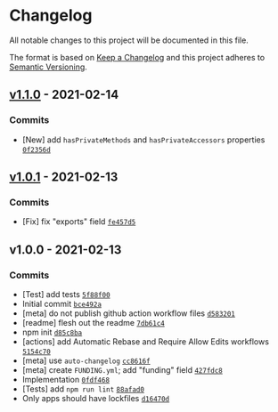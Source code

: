 # Changelog

All notable changes to this project will be documented in this file.

The format is based on [Keep a Changelog](https://keepachangelog.com/en/1.0.0/)
and this project adheres to [Semantic Versioning](https://semver.org/spec/v2.0.0.html).

## [v1.1.0](https://github.com/inspect-js/has-private-fields/compare/v1.0.1...v1.1.0) - 2021-02-14

### Commits

- [New] add `hasPrivateMethods` and `hasPrivateAccessors` properties [`0f2356d`](https://github.com/inspect-js/has-private-fields/commit/0f2356dfb87ecd0ca0713bc51641d630f9fc9725)

## [v1.0.1](https://github.com/inspect-js/has-private-fields/compare/v1.0.0...v1.0.1) - 2021-02-13

### Commits

- [Fix] fix "exports" field [`fe457d5`](https://github.com/inspect-js/has-private-fields/commit/fe457d5c47c4b2450533b96d39fc46e9b97992a7)

## v1.0.0 - 2021-02-13

### Commits

- [Test] add tests [`5f88f00`](https://github.com/inspect-js/has-private-fields/commit/5f88f000a80a7e9a34f81349631692fc21c59182)
- Initial commit [`bce492a`](https://github.com/inspect-js/has-private-fields/commit/bce492af51f5acbcad2adf6a2299e046ca059f55)
- [meta] do not publish github action workflow files [`d583201`](https://github.com/inspect-js/has-private-fields/commit/d58320117658cf9c661f47c3751c56861c951366)
- [readme] flesh out the readme [`7db61c4`](https://github.com/inspect-js/has-private-fields/commit/7db61c4d57749148221ce51d4b1b51a5edde2a0c)
- npm init [`d85c8ba`](https://github.com/inspect-js/has-private-fields/commit/d85c8baf72e99eb59127e8f2250c2b4986cbdb23)
- [actions] add Automatic Rebase and Require Allow Edits workflows [`5154c70`](https://github.com/inspect-js/has-private-fields/commit/5154c70359a076d69e9f8bf5ce7e94d2ba8e5ec2)
- [meta] use `auto-changelog` [`cc8616f`](https://github.com/inspect-js/has-private-fields/commit/cc8616f5b82fa947f9d1c0b899a1fb336bbc8dd6)
- [meta] create `FUNDING.yml`; add "funding" field [`427fdc8`](https://github.com/inspect-js/has-private-fields/commit/427fdc80e1638db42490461b271abd17b298bcaf)
- Implementation [`0fdf468`](https://github.com/inspect-js/has-private-fields/commit/0fdf468e5aae979484bbcc855376403449186b83)
- [Tests] add `npm run lint` [`88afad0`](https://github.com/inspect-js/has-private-fields/commit/88afad039e297e3569c249f1b896b9df64b79c8e)
- Only apps should have lockfiles [`d16470d`](https://github.com/inspect-js/has-private-fields/commit/d16470dedc3f1c7f55564937241f9ebc2ca050af)

